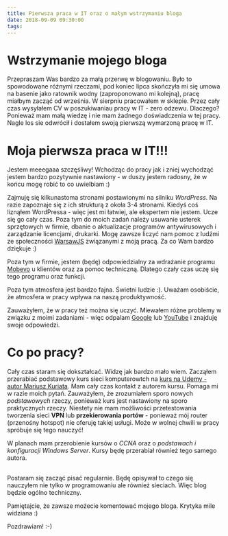 ```yaml
---
title: Pierwsza praca w IT oraz o małym wstrzymaniu bloga
date: 2018-09-09 09:30:00
tags:
---
```


# Wstrzymanie mojego bloga

Przepraszam Was bardzo za małą przerwę w blogowaniu. Było to spowodowane różnymi
rzeczami, pod koniec lipca skończyła mi się umowa na basenie jako ratownik wodny
(zaproponowano mi kolejną), pracę miałbym zacząć od września. W sierpniu pracowałem
w sklepie. Przez cały czas wysyłałem CV w poszukiwaniau pracy w IT - zero odzewu.
 Dlaczego? Ponieważ mam małą wiedzę i nie mam żadnego doświadczenia w tej pracy.
 Nagle los sie odwrócił i dostałem swoją pierwszą wymarzoną pracę w IT.

# Moja pierwsza praca w IT!!!

Jestem meeegaaa szczęśliwy! Wchodząc do pracy jak i zniej wychodząć jestem bardzo
pozytywnie nastawiony - w duszy jestem radosny, że w końcu mogę robić to co uwielbiam :)

Zajmuję się kilkunastoma stronami postawionymi na silniku *WordPress*. Na razie
zapoznaje się z ich strukturą z okoła 3-4 stronami. Kiedyś coś liznąłem WordPressa -
więc jest mi łatwiej, ale ekspertem nie jestem. Ucze się go cały czas. Poza tym do
moich zadań należy usuwanie usterek sprzętowych w firmie, dbanie o aktualizacje
programów antywirusowych i zarządzanie licencjami, drukarki. Mogę zawsze liczyć
nam pomoc z ludźmi ze społeczności [WarsawJS](https://warsawjs.com/) związanymi
z moją pracą. Za co Wam bardzo dziękuje :)

Poza tym w firmie, jestem (będę) odpowiedzialny za wdrażanie programu
[Mobevo](https://www.mobevo.pl/) u klientów oraz za pomoc techniczną. Dlatego
czały czas uczę się tego programu oraz funkcji.

Poza tym atmosfera jest bardzo fajna. Świetni ludzie :). Uważam osobiście, że
atmosfera w pracy wpływa na naszą produktywność.

Zauważyłem, że w pracy też można się uczyć. Miewałem różne problemy w związku z
moimi zadaniami - więc odpalam [Google](https://www.google.pl) lub [YouTube](https://www.youtube.pl)
i znajduję swoje odpowiedzi.

# Co po pracy?

Cały czas staram się dokształcać. Widzę jak bardzo mało wiem. Zacząłem przerabiać
podstawowy kurs sieci komputerowtch na [kurs na Udemy - autor Mariusz Kuriata](https://www.udemy.com/sieci-komputerowe-kompletny-kurs-budowa-i-dziaanie-sieci/).
Mam cały czas kontakt z autorem kursu. Pomaga mi w razie moich pytań. Zauważyłem,
że zrozumiałem sporo nowych *podstawowych* rzeczy, ponieważ kurs jest nastawiony
na sporo praktycznych rzeczy. Niestety nie mam możliwości przetestowania tworzenia
sieci **VPN** lub **przekierowania portów** - ponieważ mój router
(przenośny hotspot) nie oferuję takiej usługi. Może w wolnej chwili w pracy spróbuje się tego nauczyć!

W planach mam przerobienie kursów o *CCNA* oraz o *podstawach i konfiguracji Windows Server*.
Kursy będę przerabiał również tego samego autora.

##

Postaram się zacząć pisać regularnie. Będę opisywał to czego się nauczyłem nie tylko
w programowaniu ale również sieciach. Więc blog będzie ogólno techniczny.

Pamiętajcie, że zawsze możecie komentować mojego bloga. Krytyka mile widziana :)

Pozdrawiam! :-)
